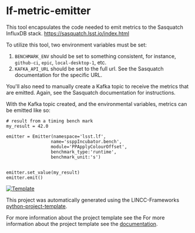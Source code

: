 # lf-metric-emitter

This tool encapsulates the code needed to emit metrics to the Sasquatch InfluxDB
stack. https://sasquatch.lsst.io/index.html

To utilize this tool, two environment variables must be set:
1) `BENCHMARK_ENV` should be set to something consistent, for instance, `github-ci`, `epic`, `local-desktop-1`, etc.
2) `KAFKA_API_URL` should be set to the full url. See the Sasquatch documentation for the specific URL.

You'll also need to manually create a Kafka topic to receive the metrics that are
emitted. Again, see the Sasquatch documentation for instructions.

With the Kafka topic created, and the environmental variables, metrics can be emitted like so:

```
# result from a timing bench mark
my_result = 42.0

emitter = Emitter(namespace='lsst.lf',
                 name='ssppIncubator.bench',
                 module='PPApplyColourOffset',
                 benchmark_type:'runtime',
                 benchmark_unit:'s')


emitter.set_value(my_result)
emitter.emit()
```

[![Template](https://img.shields.io/badge/Template-LINCC%20Frameworks%20Python%20Project%20Template-brightgreen)](https://lincc-ppt.readthedocs.io/en/latest/)

This project was automatically generated using the LINCC-Frameworks [python-project-template](https://github.com/lincc-frameworks/python-project-template).

For more information about the project template see the For more information about the project template see the [documentation](https://lincc-ppt.readthedocs.io/en/latest/).
